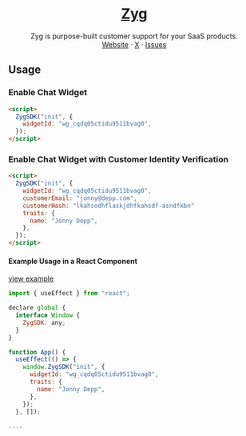 <div align="center">
    <p align="center">
    <a href="https://www.zyg.ai">
        <h1 align="center">Zyg</h1>
    </a>
    <p align="center">
        Zyg is purpose-built customer support for your SaaS products.
        <br />
        <a href="https://www.zyg.ai">Website</a>
        ·
        <a href="https://x.com/_sanchitrk">X</a>
        ·
        <a href="https://github.com/zyghq/zyg/issues">Issues</a>
    </p>
    </p>
</div>

## Usage

### Enable Chat Widget

```html
<script>
  ZygSDK("init", {
    widgetId: "wg_cqdq05ctidu9511bvag0",
  });
</script>
```

### Enable Chat Widget with Customer Identity Verification

```html
<script>
  ZygSDK("init", {
    widgetId: "wg_cqdq05ctidu9511bvag0",
    customerEmail: "jonny@depp.com",
    customerHash: "lkahsodhflaskjdhfkahsdf-asndfkbn"
    traits: {
      name: "Jonny Depp",
    },
  });
</script>
```

#### Example Usage in a React Component

[view example](examples/with-react)

```jsx
import { useEffect } from "react";

declare global {
  interface Window {
    ZygSDK: any;
  }
}

function App() {
  useEffect(() => {
    window.ZygSDK("init", {
      widgetId: "wg_cqdq05ctidu9511bvag0",
      traits: {
        name: "Jonny Depp",
      },
    });
  }, []);

....
```
